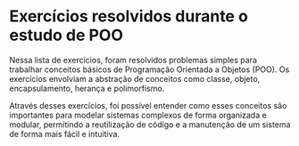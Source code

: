 # Exercícios resolvidos durante o estudo de POO

Nessa lista de exercícios, foram resolvidos problemas simples para trabalhar conceitos básicos de Programação Orientada a Objetos (POO). Os exercícios envolviam a abstração de conceitos como classe, objeto, encapsulamento, herança e polimorfismo.

Através desses exercícios, foi possível entender como esses conceitos são importantes para modelar sistemas complexos de forma organizada e modular, permitindo a reutilização de código e a manutenção de um sistema de forma mais fácil e intuitiva.
